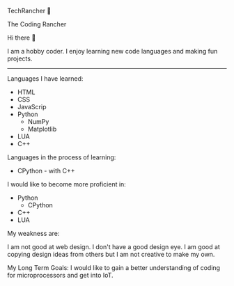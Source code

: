 TechRancher :bearded_person:

The Coding Rancher

Hi there 👋

I am a hobby coder. I enjoy learning new code languages and making fun projects.

- - -

Languages I have learned:

* HTML
* CSS
* JavaScrip
* Python
  * NumPy
  * Matplotlib
* LUA
* C++

Languages in the process of learning:

* CPython - with C++

I would like to become more proficient in:

* Python
  * CPython
* C++
* LUA

My weakness are:

I am not good at web design. I don't have a good design eye. I am good at copying design ideas from others but I am not creative to make my own.

My Long Term Goals:
I would like to gain a better understanding of coding for microprocessors and get into IoT.
<!--
**TechRancher/TechRancher** is a ✨ _special_ ✨ repository because its `README.md` (this file) appears on your GitHub profile.

Here are some ideas to get you started:

- 🔭 I’m currently working on ...
- 🌱 I’m currently learning ...
- 👯 I’m looking to collaborate on ...
- 🤔 I’m looking for help with ...
- 💬 Ask me about ...
- 📫 How to reach me: ...
- 😄 Pronouns: ...
- ⚡ Fun fact: ...
-->
